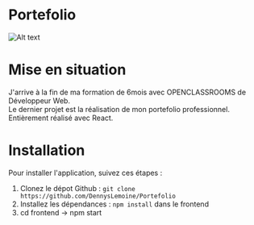 # Portefolio

![Alt text](https://cdn.discordapp.com/attachments/849689828429660190/1111227713877987409/Capture_decran_2023-05-25_114155.png)

# Mise en situation
J'arrive à la fin de ma formation de 6mois avec OPENCLASSROOMS de Développeur Web.</br> Le dernier projet est la réalisation de mon portefolio professionnel. Entièrement réalisé avec React.
# Installation 
Pour installer l'application, suivez ces étapes : 
1. Clonez le dépot Github : `git clone https://github.com/DennysLemoine/Portefolio`
2. Installez les dépendances : `npm install` dans le frontend
3. cd frontend -> npm start
